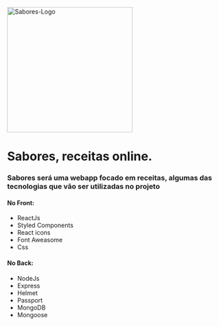
<img width="292" alt="Sabores-Logo" src="https://github.com/wal-wizard/Sabores/assets/82295321/6820a157-b0ec-4fd6-b916-4de192f3c9d7">  

# Sabores, receitas online.

### Sabores será uma webapp focado em receitas, algumas das tecnologias que vão ser utilizadas no projeto
#### No Front:
  - ReactJs
  - Styled Components
  - React icons
  - Font Aweasome
  - Css

#### No Back:
  - NodeJs
  - Express
  - Helmet
  - Passport
  - MongoDB
  - Mongoose
    
